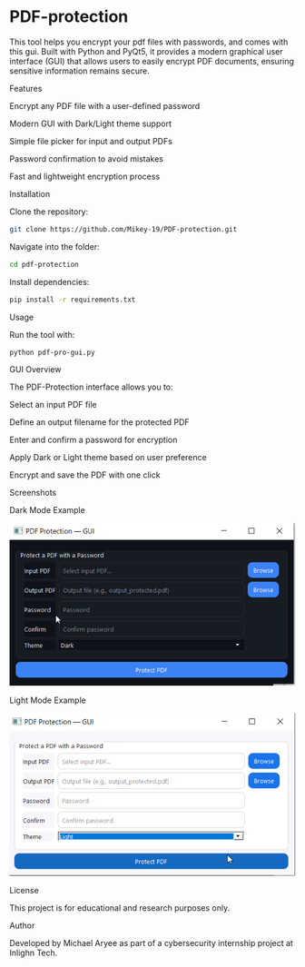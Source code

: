 # PDF-protection
This tool helps you encrypt your pdf files with passwords, and comes with this gui.
Built with Python and PyQt5, it provides a modern graphical user interface (GUI) that allows users to easily encrypt PDF documents, ensuring sensitive information remains secure.

Features

Encrypt any PDF file with a user-defined password

Modern GUI with Dark/Light theme support

Simple file picker for input and output PDFs

Password confirmation to avoid mistakes

Fast and lightweight encryption process

 Installation

Clone the repository:
```bash
git clone https://github.com/Mikey-19/PDF-protection.git
```

Navigate into the folder:
```bash
cd pdf-protection
```

Install dependencies:
```bash
pip install -r requirements.txt
```
 Usage

Run the tool with:

```bash
python pdf-pro-gui.py
```
 GUI Overview

The PDF-Protection interface allows you to:

Select an input PDF file

Define an output filename for the protected PDF

Enter and confirm a password for encryption

Apply Dark or Light theme based on user preference

Encrypt and save the PDF with one click



 Screenshots

Dark Mode Example

![Pdf-protection Light](pdf-protection/pdf-protection-gui.png)

Light Mode Example

![Pdf-protection Dark](pdf-protection/pdf-protection-dark.png)



License

This project is for educational and research purposes only.

Author

Developed by Michael Aryee as part of a cybersecurity internship project at Inlighn Tech.





